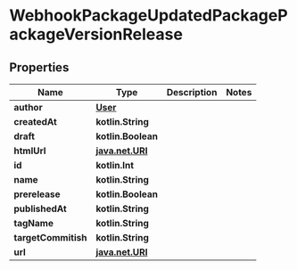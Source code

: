 
# WebhookPackageUpdatedPackagePackageVersionRelease

## Properties
Name | Type | Description | Notes
------------ | ------------- | ------------- | -------------
**author** | [**User**](User.md) |  | 
**createdAt** | **kotlin.String** |  | 
**draft** | **kotlin.Boolean** |  | 
**htmlUrl** | [**java.net.URI**](java.net.URI.md) |  | 
**id** | **kotlin.Int** |  | 
**name** | **kotlin.String** |  | 
**prerelease** | **kotlin.Boolean** |  | 
**publishedAt** | **kotlin.String** |  | 
**tagName** | **kotlin.String** |  | 
**targetCommitish** | **kotlin.String** |  | 
**url** | [**java.net.URI**](java.net.URI.md) |  | 



